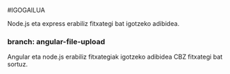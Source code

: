 
#IGOGAILUA

Node.js eta express erabiliz fitxategi bat igotzeko adibidea.

### branch: angular-file-upload

Angular eta node.js erabiliz fitxategiak igotzeko adibidea CBZ fitxategi bat sortuz.